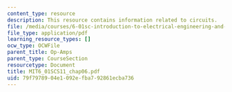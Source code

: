 ```yaml
---
content_type: resource
description: This resource contains information related to circuits.
file: /media/courses/6-01sc-introduction-to-electrical-engineering-and-computer-science-i-spring-2011/79f7978904e1092efba792861ecba736_MIT6_01SCS11_chap06.pdf
file_type: application/pdf
learning_resource_types: []
ocw_type: OCWFile
parent_title: Op-Amps
parent_type: CourseSection
resourcetype: Document
title: MIT6_01SCS11_chap06.pdf
uid: 79f79789-04e1-092e-fba7-92861ecba736
---
```

